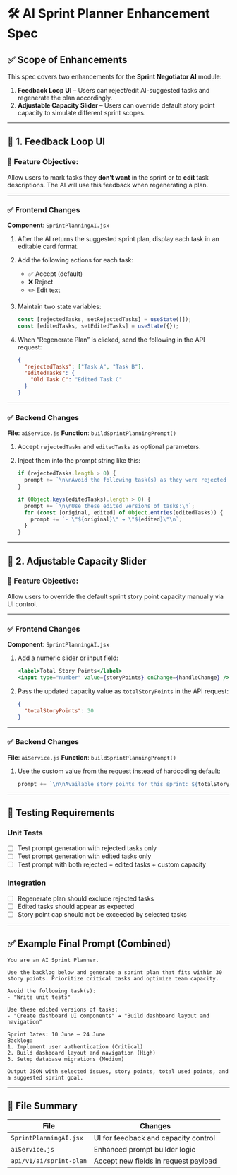 # 🛠️ AI Sprint Planner Enhancement Spec

## ✅ Scope of Enhancements

This spec covers two enhancements for the **Sprint Negotiator AI** module:

1. **Feedback Loop UI** – Users can reject/edit AI-suggested tasks and regenerate the plan accordingly.
2. **Adjustable Capacity Slider** – Users can override default story point capacity to simulate different sprint scopes.

---

## 🔧 1. Feedback Loop UI

### 🌟 Feature Objective:

Allow users to mark tasks they **don’t want** in the sprint or to **edit** task descriptions. The AI will use this feedback when regenerating a plan.

---

### ✅ Frontend Changes

**Component**: `SprintPlanningAI.jsx`

1. After the AI returns the suggested sprint plan, display each task in an editable card format.

2. Add the following actions for each task:

   * ✅ Accept (default)
   * ❌ Reject
   * ✏️ Edit text

3. Maintain two state variables:

   ```js
   const [rejectedTasks, setRejectedTasks] = useState([]);
   const [editedTasks, setEditedTasks] = useState({});
   ```

4. When “Regenerate Plan” is clicked, send the following in the API request:

   ```json
   {
     "rejectedTasks": ["Task A", "Task B"],
     "editedTasks": {
       "Old Task C": "Edited Task C"
     }
   }
   ```

---

### ✅ Backend Changes

**File**: `aiService.js`
**Function**: `buildSprintPlanningPrompt()`

1. Accept `rejectedTasks` and `editedTasks` as optional parameters.
2. Inject them into the prompt string like this:

   ```js
   if (rejectedTasks.length > 0) {
     prompt += `\n\nAvoid the following task(s) as they were rejected by the user:\n- ${rejectedTasks.join('\n- ')}`;
   }

   if (Object.keys(editedTasks).length > 0) {
     prompt += `\n\nUse these edited versions of tasks:\n`;
     for (const [original, edited] of Object.entries(editedTasks)) {
       prompt += `- \"${original}\" ➔ \"${edited}\"\n`;
     }
   }
   ```

---

## 🔧 2. Adjustable Capacity Slider

### 🌟 Feature Objective:

Allow users to override the default sprint story point capacity manually via UI control.

---

### ✅ Frontend Changes

**Component**: `SprintPlanningAI.jsx`

1. Add a numeric slider or input field:

   ```jsx
   <label>Total Story Points</label>
   <input type="number" value={storyPoints} onChange={handleChange} />
   ```

2. Pass the updated capacity value as `totalStoryPoints` in the API request:

   ```json
   {
     "totalStoryPoints": 30
   }
   ```

---

### ✅ Backend Changes

**File**: `aiService.js`
**Function**: `buildSprintPlanningPrompt()`

1. Use the custom value from the request instead of hardcoding default:

   ```js
   prompt += `\n\nAvailable story points for this sprint: ${totalStoryPoints}`;
   ```

---

## 💪 Testing Requirements

### Unit Tests

* [ ] Test prompt generation with rejected tasks only
* [ ] Test prompt generation with edited tasks only
* [ ] Test prompt with both rejected + edited tasks + custom capacity

### Integration

* [ ] Regenerate plan should exclude rejected tasks
* [ ] Edited tasks should appear as expected
* [ ] Story point cap should not be exceeded by selected tasks

---

## ✅ Example Final Prompt (Combined)

```text
You are an AI Sprint Planner.

Use the backlog below and generate a sprint plan that fits within 30 story points. Prioritize critical tasks and optimize team capacity.

Avoid the following task(s):
- "Write unit tests"

Use these edited versions of tasks:
- "Create dashboard UI components" ➔ "Build dashboard layout and navigation"

Sprint Dates: 10 June – 24 June  
Backlog:
1. Implement user authentication (Critical)  
2. Build dashboard layout and navigation (High)  
3. Setup database migrations (Medium)

Output JSON with selected issues, story points, total used points, and a suggested sprint goal.
```

---

## 📁 File Summary

| File                    | Changes                              |
| ----------------------- | ------------------------------------ |
| `SprintPlanningAI.jsx`  | UI for feedback and capacity control |
| `aiService.js`          | Enhanced prompt builder logic        |
| `api/v1/ai/sprint-plan` | Accept new fields in request payload |
